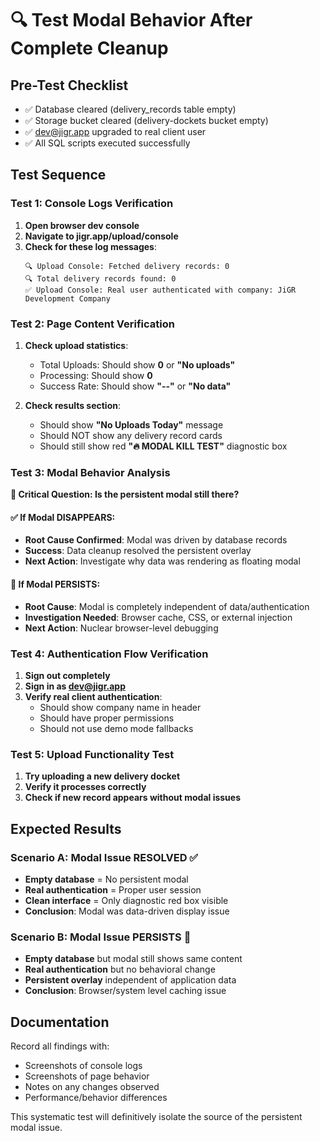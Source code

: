 # 🔍 Test Modal Behavior After Complete Cleanup

## Pre-Test Checklist
- ✅ Database cleared (delivery_records table empty)
- ✅ Storage bucket cleared (delivery-dockets bucket empty)
- ✅ dev@jigr.app upgraded to real client user
- ✅ All SQL scripts executed successfully

## Test Sequence

### Test 1: Console Logs Verification
1. **Open browser dev console**
2. **Navigate to jigr.app/upload/console**
3. **Check for these log messages**:
   ```
   🔍 Upload Console: Fetched delivery records: 0
   🔍 Total delivery records found: 0
   ✅ Upload Console: Real user authenticated with company: JiGR Development Company
   ```

### Test 2: Page Content Verification
1. **Check upload statistics**:
   - Total Uploads: Should show **0** or **"No uploads"**
   - Processing: Should show **0**  
   - Success Rate: Should show **"--"** or **"No data"**

2. **Check results section**:
   - Should show **"No Uploads Today"** message
   - Should NOT show any delivery record cards
   - Should still show red **"🔥 MODAL KILL TEST"** diagnostic box

### Test 3: Modal Behavior Analysis

**🎯 Critical Question: Is the persistent modal still there?**

#### ✅ If Modal DISAPPEARS:
- **Root Cause Confirmed**: Modal was driven by database records
- **Success**: Data cleanup resolved the persistent overlay
- **Next Action**: Investigate why data was rendering as floating modal

#### 🚨 If Modal PERSISTS:
- **Root Cause**: Modal is completely independent of data/authentication
- **Investigation Needed**: Browser cache, CSS, or external injection
- **Next Action**: Nuclear browser-level debugging

### Test 4: Authentication Flow Verification
1. **Sign out completely**
2. **Sign in as dev@jigr.app**
3. **Verify real client authentication**:
   - Should show company name in header
   - Should have proper permissions
   - Should not use demo mode fallbacks

### Test 5: Upload Functionality Test
1. **Try uploading a new delivery docket**
2. **Verify it processes correctly**
3. **Check if new record appears without modal issues**

## Expected Results

### Scenario A: Modal Issue RESOLVED ✅
- **Empty database** = No persistent modal
- **Real authentication** = Proper user session
- **Clean interface** = Only diagnostic red box visible
- **Conclusion**: Modal was data-driven display issue

### Scenario B: Modal Issue PERSISTS 🚨  
- **Empty database** but modal still shows same content
- **Real authentication** but no behavioral change
- **Persistent overlay** independent of application data
- **Conclusion**: Browser/system level caching issue

## Documentation
Record all findings with:
- Screenshots of console logs
- Screenshots of page behavior
- Notes on any changes observed
- Performance/behavior differences

This systematic test will definitively isolate the source of the persistent modal issue.